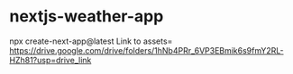 # nextjs-weather-app
 
  npx create-next-app@latest
Link to assets= https://drive.google.com/drive/folders/1hNb4PRr_6VP3EBmik6s9fmY2RL-HZh81?usp=drive_link
